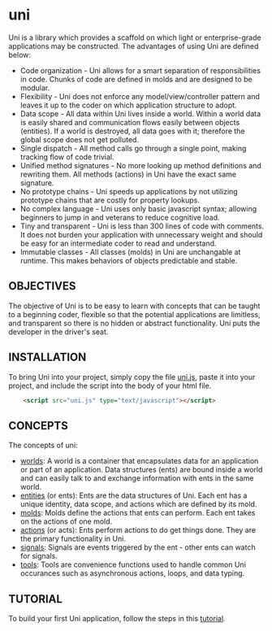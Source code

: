 # uni

Uni is a library which provides a scaffold on which light or enterprise-grade applications may be constructed. The advantages of using Uni are defined below:

- Code organization - Uni allows for a smart separation of responsibilities in code. Chunks of code are defined in molds and are designed to be modular.
- Flexibility - Uni does not enforce any model/view/controller pattern and leaves it up to the coder on which application structure to adopt.
- Data scope - All data within Uni lives inside a world. Within a world data is easily shared and communication flows easily between objects (entities). If a world is destroyed, all data goes with it; therefore the global scope does not get polluted.
- Single dispatch - All method calls go through a single point, making tracking flow of code trivial.
- Unified method signatures - No more looking up method definitions and rewriting them. All methods (actions) in Uni have the exact same signature.
- No prototype chains - Uni speeds up applications by not utilizing prototype chains that are costly for property lookups.
- No complex language - Uni uses only basic javascript syntax; allowing beginners to jump in and veterans to reduce cognitive load.
- Tiny and transparent - Uni is less than 300 lines of code with comments. It does not burden your application with unnecessary weight and should be easy for an intermediate coder to read and understand.
- Immutable classes - All classes (molds) in Uni are unchangable at runtime. This makes behaviors of objects predictable and stable.

## OBJECTIVES

The objective of Uni is to be easy to learn with concepts that can be taught to a beginning coder, flexible so that the potential applications are limitless, and transparent so there is no hidden or abstract functionality. Uni puts the developer in the driver's seat.

## INSTALLATION

To bring Uni into your project, simply copy the file [uni.js](dist/uni.js), paste it into your project, and include the script into the body of your html file.

``` html
	<script src="uni.js" type="text/javascript"></script>
```

## CONCEPTS

The concepts of uni:

- [worlds](docs/worlds.md): A world is a container that encapsulates data for an application or part of an application. Data structures (ents) are bound inside a world and can easily talk to and exchange information with ents in the same world.
- [entities](docs/entities.md) (or ents): Ents are the data structures of Uni. Each ent has a unique identity, data scope, and actions which are defined by its mold.
- [molds](docs/molds.md): Molds define the actions that ents can perform. Each ent takes on the actions of one mold.
- [actions](docs/actions.md) (or acts): Ents perform actions to do get things done. They are the primary functionality in Uni.
- [signals](docs/signals.md): Signals are events triggered by the ent - other ents can watch for signals.
- [tools](docs/tools.md): Tools are convenience functions used to handle common Uni occurances such as asynchronous actions, loops, and data typing. 

## TUTORIAL

To build your first Uni application, follow the steps in this [tutorial](docs/tutorial.md).
